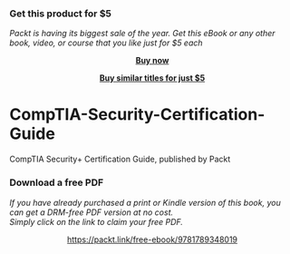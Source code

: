 
### Get this product for $5

<i>Packt is having its biggest sale of the year. Get this eBook or any other book, video, or course that you like just for $5 each</i>


<b><p align='center'>[Buy now](https://packt.link/9781789348019)</p></b>


<b><p align='center'>[Buy similar titles for just $5](https://subscription.packtpub.com/search)</p></b>


# CompTIA-Security-Certification-Guide
CompTIA Security+ Certification Guide, published by Packt
### Download a free PDF

 <i>If you have already purchased a print or Kindle version of this book, you can get a DRM-free PDF version at no cost.<br>Simply click on the link to claim your free PDF.</i>
<p align="center"> <a href="https://packt.link/free-ebook/9781789348019">https://packt.link/free-ebook/9781789348019 </a> </p>